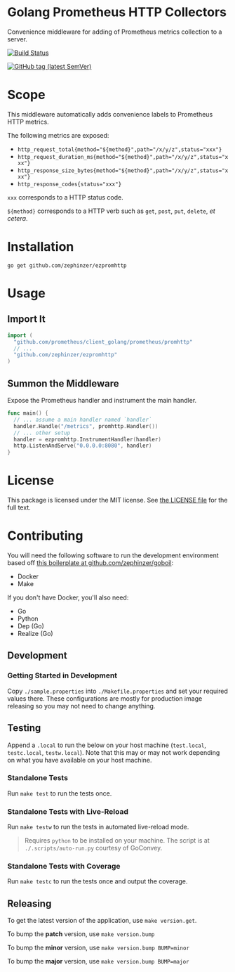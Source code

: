 # Golang Prometheus HTTP Collectors
Convenience middleware for adding of Prometheus metrics collection to a server.

[![Build Status](https://travis-ci.org/zephinzer/ezpromhttp.svg?branch=master)](https://travis-ci.org/zephinzer/ezpromhttp)

[![GitHub tag (latest SemVer)](https://img.shields.io/github/tag/expressjs/express.svg)](https://github.com/zephinzer/ezpromhttp)


# Scope
This middleware automatically adds convenience labels to Prometheus HTTP metrics.

The following metrics are exposed:

- `http_request_total{method="${method}",path="/x/y/z",status="xxx"}`
- `http_request_duration_ms{method="${method}",path="/x/y/z",status="xxx"}`
- `http_response_size_bytes{method="${method}",path="/x/y/z",status="xxx"}`
- `http_response_codes{status="xxx"}`

`xxx` corresponds to a HTTP status code.

`${method}` corresponds to a HTTP verb such as `get`, `post`, `put`, `delete`, *et cetera*.


# Installation

```
go get github.com/zephinzer/ezpromhttp
```

# Usage

## Import It

```go
import (
  "github.com/prometheus/client_golang/prometheus/promhttp"
  // ...
  "github.com/zephinzer/ezpromhttp"
)
```

## Summon the Middleware

Expose the Prometheus handler and instrument the main handler.

```go
func main() {
  // ... assume a main handler named `handler`
  handler.Handle("/metrics", promhttp.Handler())
  // ... other setup
  handler = ezpromhttp.InstrumentHandler(handler)
  http.ListenAndServe("0.0.0.0:8080", handler)
}
```

# License

This package is licensed under the MIT license. See [the LICENSE file](./LICENSE) for the full text.

# Contributing

You will need the following software to run the development environment based off [this boilerplate at github.com/zephinzer/goboil](https://github.com/zephinzer/goboil):

- Docker
- Make

If you don't have Docker, you'll also need:

- Go
- Python
- Dep (Go)
- Realize (Go)

## Development

### Getting Started in Development

Copy `./sample.properties` into `./Makefile.properties` and set your required values there. These configurations are mostly for production image releasing so you may not need to change anything.

## Testing

Append a `.local` to run the below on your host machine (`test.local`, `testc.local`, `testw.local`). Note that this may or may not work depending on what you have available on your host machine.

### Standalone Tests

Run `make test` to run the tests once.

### Standalone Tests with Live-Reload

Run `make testw` to run the tests in automated live-reload mode.

> Requires `python` to be installed on your machine. The script is at `./.scripts/auto-run.py` courtesy of GoConvey.

### Standalone Tests with Coverage

Run `make testc` to run the tests once and output the coverage.

## Releasing

To get the latest version of the application, use `make version.get`.

To bump the **patch** version, use `make version.bump`

To bump the **minor** version, use `make version.bump BUMP=minor`

To bump the **major** version, use `make version.bump BUMP=major`